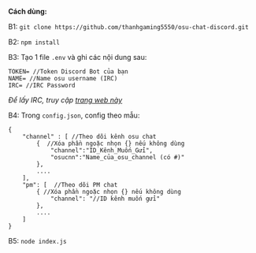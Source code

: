 **Cách dùng:**

B1: `git clone https://github.com/thanhgaming5550/osu-chat-discord.git`

B2: `npm install`


B3: Tạo 1 file `.env` và ghi các nội dung sau:
```
TOKEN= //Token Discord Bot của bạn
NAME= //Name osu username (IRC)
IRC= //IRC Password
```
*Để lấy IRC, truy cập [trang web này](https://osu.ppy.sh/p/irc)*


B4: Trong `config.json`, config theo mẫu:
```
{
    "channel" : [ //Theo dõi kênh osu chat
        {  //Xóa phần ngoặc nhọn {} nếu không dùng
            "channel":"ID_Kênh_Muốn_Gửi",
            "osucnn":"Name_của_osu_channel (có #)"
        },
        ....
    ], 
    "pm": [  //Theo dõi PM chat
        { //Xóa phần ngoặc nhọn {} nếu không dùng
            "channel": "//ID kênh muốn gửi"
        },
        ....
    ]
}
```

B5: `node index.js`
